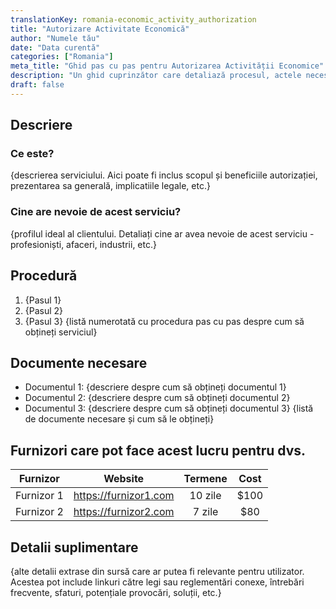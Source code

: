 ```yaml
---
translationKey: romania-economic_activity_authorization
title: "Autorizare Activitate Economică"
author: "Numele tău"
date: "Data curentă"
categories: ["Romania"]
meta_title: "Ghid pas cu pas pentru Autorizarea Activității Economice"
description: "Un ghid cuprinzător care detaliază procesul, actele necesare și furnizorii pentru procesarea Autorizării Activității Economice."
draft: false
---
```


## Descriere
### Ce este?
{descrierea serviciului. Aici poate fi inclus scopul și beneficiile autorizației, prezentarea sa generală, implicatiile legale, etc.}
### Cine are nevoie de acest serviciu?
{profilul ideal al clientului. Detaliați cine ar avea nevoie de acest serviciu - profesioniști, afaceri, industrii, etc.}

## Procedură
1. {Pasul 1}
2. {Pasul 2}
3. {Pasul 3} 
{listă numerotată cu procedura pas cu pas despre cum să obțineți serviciul}

## Documente necesare
- Documentul 1: {descriere despre cum să obțineți documentul 1}
- Documentul 2: {descriere despre cum să obțineți documentul 2}
- Documentul 3: {descriere despre cum să obțineți documentul 3}
{listă de documente necesare și cum să le obțineți}

## Furnizori care pot face acest lucru pentru dvs.

| Furnizor        |     Website        |     Termene   |       Cost       |
| --------------- |  ----------------  |  :------------: | :-------------: |
| Furnizor 1      |  https://furnizor1.com | 10 zile  |      $100      |
| Furnizor 2      |  https://furnizor2.com| 7 zile |     $80     |

## Detalii suplimentare
{alte detalii extrase din sursă care ar putea fi relevante pentru utilizator. Acestea pot include linkuri către legi sau reglementări conexe, întrebări frecvente, sfaturi, potențiale provocări, soluții, etc.}